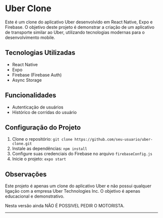 
# Uber Clone

Este é um clone do aplicativo Uber desenvolvido em React Native, Expo e Firebase. O objetivo deste projeto é demonstrar a criação de um aplicativo de transporte similar ao Uber, utilizando tecnologias modernas para o desenvolvimento mobile.

## Tecnologias Utilizadas

- React Native
- Expo
- Firebase (Firebase Auth)
- Async Storage

## Funcionalidades

- Autenticação de usuários
- Histórico de corridas do usuário

## Configuração do Projeto

1. Clone o repositório: `git clone https://github.com/seu-usuario/uber-clone.git`
2. Instale as dependências: `npm install`
3. Configure suas credenciais do Firebase no arquivo `firebaseConfig.js`
4. Inicie o projeto: `expo start`

## Observações

Este projeto é apenas um clone do aplicativo Uber e não possui qualquer ligação com a empresa Uber Technologies Inc. O objetivo é apenas educacional e demonstrativo.

Nesta versão ainda NÃO É POSSIVEL PEDIR O MOTORISTA.

---
